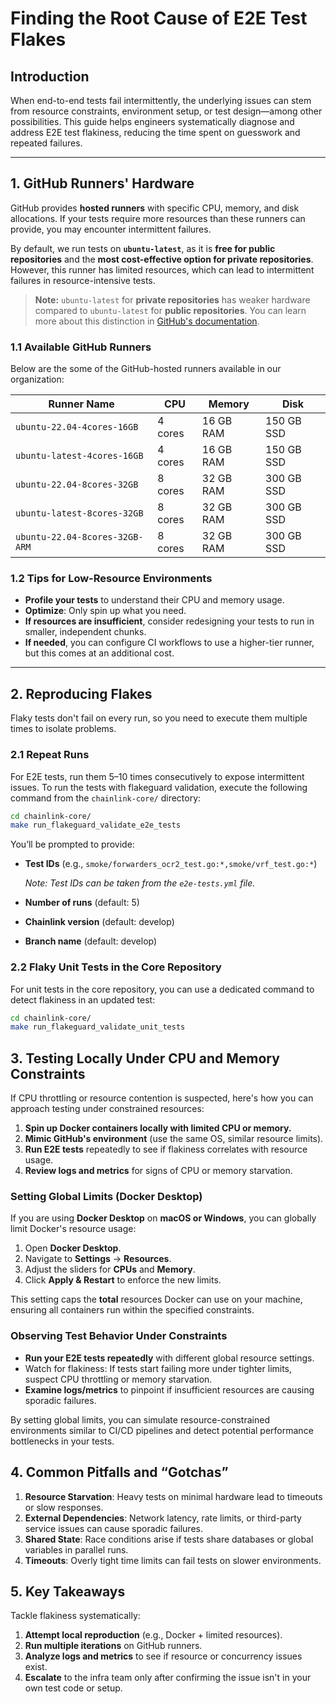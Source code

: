 # Finding the Root Cause of E2E Test Flakes

## Introduction
When end-to-end tests fail intermittently, the underlying issues can stem from resource constraints, environment setup, or test design—among other possibilities. This guide helps engineers systematically diagnose and address E2E test flakiness, reducing the time spent on guesswork and repeated failures.

---

## 1. GitHub Runners' Hardware
GitHub provides **hosted runners** with specific CPU, memory, and disk allocations. If your tests require more resources than these runners can provide, you may encounter intermittent failures.

By default, we run tests on **`ubuntu-latest`**, as it is **free for public repositories** and the **most cost-effective option for private repositories**. However, this runner has limited resources, which can lead to intermittent failures in resource-intensive tests.

> **Note:** `ubuntu-latest` for **private repositories** has weaker hardware compared to `ubuntu-latest` for **public repositories**. You can learn more about this distinction in [GitHub's documentation](https://docs.github.com/en/actions/using-github-hosted-runners/using-github-hosted-runners/about-github-hosted-runners#standard-github-hosted-runners-for-public-repositories).

### 1.1 Available GitHub Runners
Below are the some of the GitHub-hosted runners available in our organization:

| Runner Name | CPU | Memory | Disk |
|------------|-----|--------|------|
| `ubuntu-22.04-4cores-16GB` | 4 cores | 16 GB RAM | 150 GB SSD |
| `ubuntu-latest-4cores-16GB` | 4 cores | 16 GB RAM | 150 GB SSD |
| `ubuntu-22.04-8cores-32GB` | 8 cores | 32 GB RAM | 300 GB SSD |
| `ubuntu-latest-8cores-32GB` | 8 cores | 32 GB RAM | 300 GB SSD |
| `ubuntu-22.04-8cores-32GB-ARM` | 8 cores | 32 GB RAM | 300 GB SSD |


### 1.2 Tips for Low-Resource Environments
- **Profile your tests** to understand their CPU and memory usage.  
- **Optimize**: Only spin up what you need.  
- **If resources are insufficient**, consider redesigning your tests to run in smaller, independent chunks.
- **If needed**, you can configure CI workflows to use a higher-tier runner, but this comes at an additional cost.

---

## 2. Reproducing Flakes
Flaky tests don't fail on every run, so you need to execute them multiple times to isolate problems.

### 2.1 Repeat Runs
For E2E tests, run them 5–10 times consecutively to expose intermittent issues. To run the tests with flakeguard validation, execute the following command from the `chainlink-core/` directory:

```sh
cd chainlink-core/
make run_flakeguard_validate_e2e_tests
```

You’ll be prompted to provide:
- **Test IDs** (e.g., `smoke/forwarders_ocr2_test.go:*,smoke/vrf_test.go:*`)

  *Note: Test IDs can be taken from the `e2e-tests.yml` file.*
  
- **Number of runs** (default: 5)
- **Chainlink version** (default: develop)
- **Branch name** (default: develop)


### 2.2 Flaky Unit Tests in the Core Repository
For unit tests in the core repository, you can use a dedicated command to detect flakiness in an updated test:


```sh
cd chainlink-core/
make run_flakeguard_validate_unit_tests
```


## 3. Testing Locally Under CPU and Memory Constraints

If CPU throttling or resource contention is suspected, here's how you can approach testing under constrained resources:

1. **Spin up Docker containers locally with limited CPU or memory.**  
2. **Mimic GitHub's environment** (use the same OS, similar resource limits).  
3. **Run E2E tests** repeatedly to see if flakiness correlates with resource usage.  
4. **Review logs and metrics** for signs of CPU or memory starvation.


### Setting Global Limits (Docker Desktop)
If you are using **Docker Desktop** on **macOS or Windows**, you can globally limit Docker's resource usage:

1. Open **Docker Desktop**.
2. Navigate to **Settings** → **Resources**.
3. Adjust the sliders for **CPUs** and **Memory**.
4. Click **Apply & Restart** to enforce the new limits.

This setting caps the **total** resources Docker can use on your machine, ensuring all containers run within the specified constraints.


### Observing Test Behavior Under Constraints
- **Run your E2E tests repeatedly** with different global resource settings.
- Watch for flakiness: If tests start failing more under tighter limits, suspect CPU throttling or memory starvation.
- **Examine logs/metrics** to pinpoint if insufficient resources are causing sporadic failures.

By setting global limits, you can simulate resource-constrained environments similar to CI/CD pipelines and detect potential performance bottlenecks in your tests.


## 4. Common Pitfalls and “Gotchas”
1. **Resource Starvation**: Heavy tests on minimal hardware lead to timeouts or slow responses.  
2. **External Dependencies**: Network latency, rate limits, or third-party service issues can cause sporadic failures.  
3. **Shared State**: Race conditions arise if tests share databases or global variables in parallel runs.  
4. **Timeouts**: Overly tight time limits can fail tests on slower environments.


## 5. Key Takeaways
Tackle flakiness systematically:
1. **Attempt local reproduction** (e.g., Docker + limited resources).  
2. **Run multiple iterations** on GitHub runners.  
3. **Analyze logs and metrics** to see if resource or concurrency issues exist.  
4. **Escalate** to the infra team only after confirming the issue isn't in your own test code or setup.
